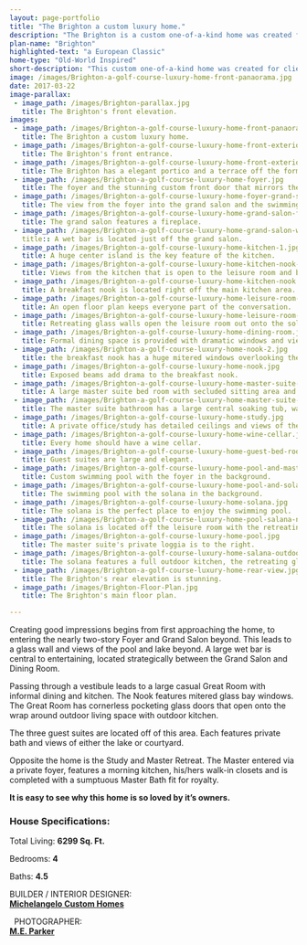 ```yaml
---
layout: page-portfolio
title: "The Brighton a custom luxury home."
description: "The Brighton is a custom one-of-a-kind home was created for clients wanting a home that took the best advantage of lake and golf course views."
plan-name: "Brighton"
highlighted-text: "a European Classic"
home-type: "Old-World Inspired"
short-description: "This custom one-of-a-kind home was created for clients wanting a home that took the best advantage of lake and golf course views. They also wanted open casual areas for family and guests, but also dramatic formal areas for entertaining including a stand behind wet bar and concealed walk-in wine cellar. They wanted a modern home, but with a nod to European classicism. "
image: /images/Brighton-a-golf-course-luxury-home-front-panaorama.jpg
date: 2017-03-22
image-parallax:
 - image_path: /images/Brighton-parallax.jpg
   title: The Brighton's front elevation.
images:
 - image_path: /images/Brighton-a-golf-course-luxury-home-front-panaorama.jpg
   title: The Brighton a custom luxury home.
 - image_path: /images/Brighton-a-golf-course-luxury-home-front-exterior-1.jpg
   title: The Brighton's front entrance.
 - image_path: /images/Brighton-a-golf-course-luxury-home-front-exterior-2.jpg
   title: The Brighton has a elegant portico and a terrace off the formal dining area.
 - image_path: /images/Brighton-a-golf-course-luxury-home-foyer.jpg
   title: The foyer and the stunning custom front door that mirrors the arches leading into the grand salon.
 - image_path: /images/Brighton-a-golf-course-luxury-home-foyer-grand-salon.jpg
   title: The view from the foyer into the grand salon and the swimming pool beyond.
 - image_path: /images/Brighton-a-golf-course-luxury-home-grand-salon-fireplace.jpg
   title: The grand salon features a fireplace.
 - image_path: /images/Brighton-a-golf-course-luxury-home-grand-salon-wet-bar.jpg
   title:: A wet bar is located just off the grand salon.
 - image_path: /images/Brighton-a-golf-course-luxury-home-kitchen-1.jpg
   title: A huge center island is the key feature of the kitchen.
 - image_path: /images/Brighton-a-golf-course-luxury-home-kitchen-nook-leisure-room.jpg
   title: Views from the kitchen that is open to the leisure room and breakfast nook.
 - image_path: /images/Brighton-a-golf-course-luxury-home-kitchen-nook.jpg
   title: A breakfast nook is located right off the main kitchen area.
 - image_path: /images/Brighton-a-golf-course-luxury-home-leisure-room-and-kitchen.jpg
   title: An open floor plan keeps everyone part of the conversation.
 - image_path: /images/Brighton-a-golf-course-luxury-home-leisure-room-retreating-glass-wall.jpg
   title: Retreating glass walls open the leisure room out onto the solana.
 - image_path: /images/Brighton-a-golf-course-luxury-home-dining-room.jpg
   title: Formal dining space is provided with dramatic windows and views of the front terrace.
 - image_path: /images/Brighton-a-golf-course-luxury-home-nook-2.jpg
   title: the breakfast nook has a huge mitered windows overlooking the swimming pool.
 - image_path: /images/Brighton-a-golf-course-luxury-home-nook.jpg
   title: Exposed beams add drama to the breakfast nook.
 - image_path: /images/Brighton-a-golf-course-luxury-home-master-suite-bedroom.jpg
   title: A large master suite bed room with secluded sitting area and access to the master loggia.
 - image_path: /images/Brighton-a-golf-course-luxury-home-master-suite-bathroom.jpg
   title: The master suite bathroom has a large central soaking tub, walk-in shower and two vanities.
 - image_path: /images/Brighton-a-golf-course-luxury-home-study.jpg
   title: A private office/study has detailed ceilings and views of the swimming pool.
 - image_path: /images/Brighton-a-golf-course-luxury-home-wine-cellar.jpg
   title: Every home should have a wine cellar.
 - image_path: /images/Brighton-a-golf-course-luxury-home-guest-bed-room.jpg
   title: Guest suites are large and elegant.
 - image_path: /images/Brighton-a-golf-course-luxury-home-pool-and-master-loggia.jpg
   title: Custom swimming pool with the foyer in the background.
 - image_path: /images/Brighton-a-golf-course-luxury-home-pool-and-solana.jpg
   title: The swimming pool with the solana in the background.
 - image_path: /images/Brighton-a-golf-course-luxury-home-solana.jpg
   title: The solana is the perfect place to enjoy the swimming pool.
 - image_path: /images/Brighton-a-golf-course-luxury-home-pool-salana-night.jpg
   title: The solana is located off the leisure room with the retreating glass walls.
 - image_path: /images/Brighton-a-golf-course-luxury-home-pool.jpg
   title: The master suite's private loggia is to the right.
 - image_path: /images/Brighton-a-golf-course-luxury-home-salana-outdoor-kitchen.jpg
   title: The solana features a full outdoor kitchen, the retreating glass doors blur the lines between inside and outside.
 - image_path: /images/Brighton-a-golf-course-luxury-home-rear-view.jpg
   title: The Brighton's rear elevation is stunning.
 - image_path: /images/Brighton-Floor-Plan.jpg
   title: The Brighton's main floor plan.

---
```


Creating good impressions begins from first approaching the home, to entering the nearly two-story Foyer and Grand Salon beyond. This leads to a glass wall and views of the pool and lake beyond. A large wet bar is central to entertaining, located strategically between the Grand Salon and Dining Room.

Passing through a vestibule leads to a large casual Great Room with informal dining and kitchen. The Nook features mitered glass bay windows. The Great Room has cornerless pocketing glass doors that open onto the wrap around outdoor living space with outdoor kitchen.

The three guest suites are located off of this area. Each features private bath and views of either the lake or courtyard.

Opposite the home is the Study and Master Retreat. The Master entered via a private foyer, features a morning kitchen, his/hers walk-in closets and is completed with a sumptuous Master Bath fit for royalty.

**It is easy to see why this home is so loved by it’s owners.**

### House Specifications:
Total Living: **6299 Sq. Ft.**

Bedrooms: **4**

Baths: **4.5**

BUILDER / INTERIOR DESIGNER:<br>
**[Michelangelo Custom Homes](http://www.michelangelohomes.com "Michelangelo Custom Homes")**

  PHOTOGRAPHER:<br>
**[M.E. Parker](http://www.cjwalker.com/ "M.E. Parker Photographer")**
